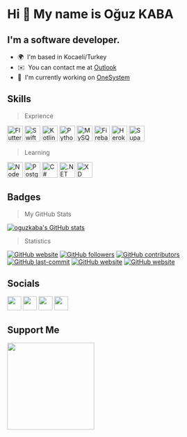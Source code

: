 Hi 👋 My name is Oğuz KABA
==========================

I'm a software developer.
--------------------------------------------------

*   🌍  I'm based in Kocaeli/Turkey
*   ✉️  You can contact me at [Outlook](mailto:oguz-kaba@hotmail.com)
*   🚀  I'm currently working on [OneSystem](http://onesystem.com)

                 
## Skills
<p align="left">

>Exprience

<a href="https://flutter.dev/" target="_blank" rel="noreferrer"><img src="https://raw.githubusercontent.com/danielcranney/readme-generator/main/public/icons/skills/flutter-colored.svg" width="36" height="36" alt="Flutter" /></a> 
<a href="https://developer.apple.com/swift/" target="_blank" rel="noreferrer"><img src="https://raw.githubusercontent.com/danielcranney/readme-generator/main/public/icons/skills/swift-colored.svg" width="36" height="36" alt="Swift" /></a>
<a href="https://developer.android.com/kotlin/" target="_blank" rel="noreferrer"><img src="https://img.icons8.com/color/36/000000/kotlin.png" width="36" height="36" alt="Kotlin" /></a>
<a href="https://www.python.org/" target="_blank" rel="noreferrer"><img src="https://raw.githubusercontent.com/danielcranney/readme-generator/main/public/icons/skills/python-colored.svg" width="36" height="36" alt="Python" /></a>
<a href="https://www.mysql.com/" target="_blank" rel="noreferrer"><img src="https://raw.githubusercontent.com/danielcranney/readme-generator/main/public/icons/skills/mysql-colored.svg" width="36" height="36" alt="MySQL" /></a>
<a href="https://firebase.google.com/" target="_blank" rel="noreferrer"><img src="https://raw.githubusercontent.com/danielcranney/readme-generator/main/public/icons/skills/firebase-colored.svg" width="36" height="36" alt="Firebase" /></a>
<a href="https://www.heroku.com/" target="_blank" rel="noreferrer"><img src="https://raw.githubusercontent.com/danielcranney/readme-generator/main/public/icons/skills/heroku-colored.svg" width="36" height="36" alt="Heroku" /></a>
<a href="https://supabase.io/" target="_blank" rel="noreferrer"><img src="https://raw.githubusercontent.com/danielcranney/readme-generator/main/public/icons/skills/supabase-colored.svg" width="36" height="36" alt="Supabase" /></a>

>Learning

<a href="https://nodejs.org/en/" target="_blank" rel="noreferrer"><img src="https://raw.githubusercontent.com/danielcranney/readme-generator/main/public/icons/skills/nodejs-colored.svg" width="36" height="36" alt="NodeJS" /></a>
<a href="https://www.postgresql.org/" target="_blank" rel="noreferrer"><img src="https://raw.githubusercontent.com/danielcranney/readme-generator/main/public/icons/skills/postgresql-colored.svg" width="36" height="36" alt="PostgreSQL" /></a>
<a href="https://docs.microsoft.com/en-us/dotnet/csharp/" target="_blank" rel="noreferrer"><img src="https://raw.githubusercontent.com/danielcranney/readme-generator/main/public/icons/skills/csharp-colored.svg" width="36" height="36" alt="C#" /></a>
<a href="https://dotnet.microsoft.com/en-us/" target="_blank" rel="noreferrer"><img src="https://raw.githubusercontent.com/danielcranney/readme-generator/main/public/icons/skills/dot-net-colored.svg" width="36" height="36" alt=".NET" /></a>
<a href="https://www.adobe.com/uk/products/xd.html" target="_blank" rel="noreferrer"><img src="https://raw.githubusercontent.com/danielcranney/readme-generator/main/public/icons/skills/xd-colored-dark.svg" width="36" height="36" alt="XD" /></a>
</p>
                    


## Badges

>My GitHub Stats

<a href="http://www.github.com/oguzkaba"><img src="https://github-readme-stats.vercel.app/api?username=oguzkaba&show_icons=true&hide=stars,&count_private=true&title_color=0891b2&text_color=ffffff&icon_color=0891b2&bg_color=1c1917&hide_border=true&show_icons=true" alt="oguzkaba's GitHub stats" /></a>

>Statistics

<p align="left">
<a href="https://www.github.com/oguzkaba" target="_blank" rel="noreferrer"><img alt="GitHub website"  src="https://komarev.com/ghpvc/?username=oguzkaba&label=profile+views&style=for-the-badge&color=0891b2&labelColor=1c1917"></a>
<a href="https://www.github.com/oguzkaba" target="_blank" rel="noreferrer"><img alt="GitHub followers" src="https://img.shields.io/github/followers/oguzkaba?logo=github&style=for-the-badge&color=0891b2&labelColor=1c1917" /></a>    
<a href="https://www.github.com/oguzkaba" target="_blank" rel="noreferrer"><img alt="GitHub contributors"  src="https://img.shields.io/github/all-contributors/all-contributors/all-contributors?logo=github&style=for-the-badge&color=0891b2&labelColor=1c1917"></a>
<a href="https://www.github.com/oguzkaba" target="_blank" rel="noreferrer"><img alt="GitHub last-commit"  src="https://img.shields.io/github/last-commit/oguzkaba/linda_estore?logo=github&style=for-the-badge&color=0891b2&labelColor=1c1917"></a>
<a href="https://www.github.com/oguzkaba" target="_blank" rel="noreferrer"><img alt="GitHub website"  src="https://img.shields.io/website?down_color=red&down_message=down&up_color=green&up_message=up&url=https://oguzkaba.github.io?logo=github&style=for-the-badge&labelColor=1c1917"></a>
<a href="https://www.github.com/oguzkaba" target="_blank" rel="noreferrer"><img alt="GitHub website"  src="https://img.shields.io/github/deployments/oguzkaba/oguzkaba.github.io/github-pages?logo=github&style=for-the-badge&labelColor=1c1917"></a>
</p>

## Socials                 
<p align="left">                         
<a href="https://www.github.com/oguzkaba" target="_blank" rel="noreferrer"><img src="https://raw.githubusercontent.com/danielcranney/readme-generator/main/public/icons/socials/github.svg" width="32" height="32" /></a>                          
<a href="https://www.linkedin.com/in/oğuz-kaba" target="_blank" rel="noreferrer"><img src="https://raw.githubusercontent.com/danielcranney/readme-generator/main/public/icons/socials/linkedin.svg" width="32" height="32" /></a>                     
<a href="http://www.medium.com/oguzkaba" target="_blank" rel="noreferrer"><img src="https://raw.githubusercontent.com/danielcranney/readme-generator/main/public/icons/socials/medium.svg" width="32" height="32" /></a>                     
<a href="https://www.stackoverflow.com/users/15551772/oguzkaba" target="_blank" rel="noreferrer"><img src="https://raw.githubusercontent.com/danielcranney/readme-generator/main/public/icons/socials/stackoverflow.svg" width="32" height="32" /></a>                 
</p>

## Support Me
<a href="https://www.buymeacoffee.com/oguzkaba"><img src="https://cdn.buymeacoffee.com/buttons/v2/default-yellow.png" width="200" /></a>
